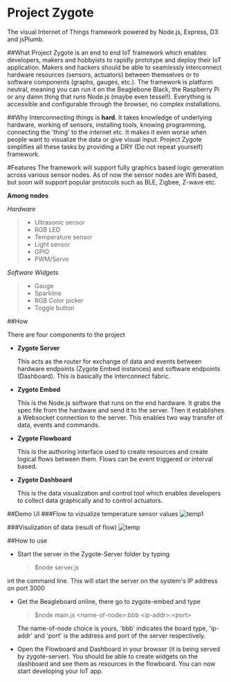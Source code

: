 Project Zygote
==============
The visual Internet of Things framework powered by Node.js, Express, D3 and jsPlumb.

##What
Project Zygote is an end to end IoT framework which enables developers, makers and hobbyists to rapidly prototype and deploy their IoT application. Makers and hackers should be able to seamlessly interconnect hardware resources (sensors, actuators) between themselves or to software components (graphs, gauges, etc.). The framework is platform neutral, meaning you can run it on the Beaglebone Black, the Raspberry Pi or any damn thing that runs Node.js (maybe even tessel!). Everything is accessible and configurable through the browser, no complex installations. 

##Why
Interconnecting things is **hard**. It takes knowledge of underlying hardware, working of sensors, installing tools, knowing programming, connecting the 'thing' to the internet etc. It makes it even worse when people want to visualize the data or give visual input. Project Zygote simplifies all these tasks by providing a DRY (Do not repeat yourself) framework. 

#Features
The framework will support fully graphics based logic generation across various sensor nodes.
As of now the sensor nodes are Wifi based, but soon will support popular protocols such as BLE, Zigbee, Z-wave etc.

 **Among nodes**
 
 
 *Hardware*
>   * Ultrasonic sensor
>   * RGB LED
>   * Temperature sensor
>   * Light sensor
>   * GPIO
>   * PWM/Servo

*Software Widgets*
>   * Gauge
>   * Sparkline 
>   * RGB Color picker
>   * Toggle button
 

##How

There are four components to the project
  * **Zygote Server**
  
    This acts as the router for exchange of data and events between hardware endpoints (Zygote Embed instances) and software endpoints (Dashboard). This is basically the interconnect fabric.

  * **Zygote Embed**
  
    This is the Node.js software that runs on the end hardware. It grabs the spec file from the hardware and send it to the server. Then it establishes a Websocket connection to the server. This enables two way transfer of data, events and commands.

  * **Zygote Flowboard**
  
    This is the authoring interface used to create resources and create logical flows between them. Flows can be event triggered or interval based. 

  * **Zygote Dashboard**
  
    This is the data visualization and control tool which enables developers to collect data graphically and to control actuators.

##Demo UI
###Flow to vizualize temperature sensor values
![temp1](https://cloud.githubusercontent.com/assets/3639811/7278090/0ea8a20a-e931-11e4-9516-f372c349fced.png)

###Visulization of data (result of flow)
![temp](https://cloud.githubusercontent.com/assets/3639811/7278081/089775f8-e931-11e4-9c50-61c19b1c99b2.png)

##How to use
* Start the server in the Zygote-Server folder by typing 
  > $node server.js
  
 int the command line. This will start the server on the system's IP address on port 3000
* Get the Beagleboard online, there go to zygote-embed and type 
 
  > $node main.js \<name-of-node\>:bbb   \<ip-addr\>:\<port\>
 
  The name-of-node choice is yours, 'bbb' indicates the board type, 'ip-addr' and 'port' is the address and port of the server respectively.
* Open the Flowboard and Dashboard in your browser (it is being served by zygote-server). You should be able to create widgets on the dashboard and see them as resources in the flowboard. You can now start developing your IoT app.
